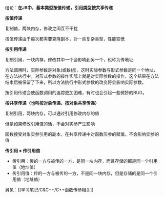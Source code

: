 结论：**在JS中，基本类型按值传递，引用类型按共享传递**

**按值传递**

复制值，两块内存，修改之间互不干扰

按值传递由于每次都需要克隆副本，对一些复杂类型，性能较低

**按引用传递**

复制引用，一块内存，修改其中一个会影响到另一个，也称为传地址

方法调用时，实际参数是对象(或数组)，这时实际参数与形式参数是同一个地址，在方法执行中，对形式参数的操作实际上就是对实际参数的操作，这个结果在方法结束后被保留了下来，所以方法执行中形式参数的改变将会影响实际参数。

按引用传递会使函数调用的追踪更加困难，有时也会引起一些微妙的BUG。

**按共享传递（也叫按对象传递、按对象共享传递）**

复制引用，两块内存，可以通过引用修改内存的值

但是如果修改引用值的话，不会对实参产生影响

函数接受对象实参引用的副本，在共享传递中对函数形参的赋值，不会影响实参的值

**传引用 ≠ 传引用值**

-   传引用：传的一方与被传的一方，是同一块内存，而且存储的都是同一个引用值（地址值）
-   传引用值：传的一方与被传的一方，不是同一块内存，但是存储的是同一个引用值（地址值）


另见：[[学习笔记/C&C++/C++函数传参相关]]



